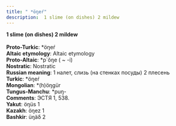 ```yaml
---
title: " *öŋeŕ"
description:  1 slime (on dishes) 2 mildew
---
```

<p data-pagefind-weight="0.5">
<strong> 1 slime (on dishes) 2 mildew</strong><br><br>
<strong>Proto-Turkic</strong>:  *öŋeŕ<br>
<strong>Altaic etymology</strong>:  Altaic etymology<br>
<strong> Proto-Altaic</strong>:  *p`ŏŋe ( ~ -i)<br>
<strong>Nostratic</strong>:  Nostratic<br>
<strong>Russian meaning</strong>:  1 налет, слизь (на стенках посуды) 2 плесень<br>
<strong>Turkic</strong>:  *öŋeŕ<br>
<strong>Mongolian</strong>:  *(h)öŋgür<br>
<strong>Tungus-Manchu</strong>:  *puŋ-<br>
<strong>Comments</strong>:  ЭСТЯ 1, 538.<br>
<strong>Yakut</strong>:  öŋüs 1<br>
<strong>Kazakh</strong>:  öŋez 1<br>
<strong>Bashkir</strong>:  üŋäδ 2<br>

</p>
